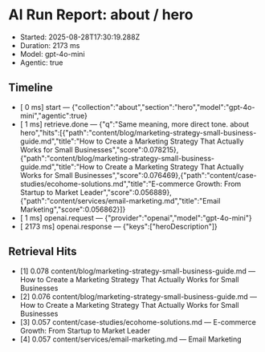 # AI Run Report: about / hero

- Started: 2025-08-28T17:30:19.288Z
- Duration: 2173 ms
- Model: gpt-4o-mini
- Agentic: true

## Timeline
- [    0 ms] start — {"collection":"about","section":"hero","model":"gpt-4o-mini","agentic":true}
- [    1 ms] retrieve.done — {"q":"Same meaning, more direct tone. about hero","hits":[{"path":"content/blog/marketing-strategy-small-business-guide.md","title":"How to Create a Marketing Strategy That Actually Works for Small Businesses","score":0.078215},{"path":"content/blog/marketing-strategy-small-business-guide.md","title":"How to Create a Marketing Strategy That Actually Works for Small Businesses","score":0.076469},{"path":"content/case-studies/ecohome-solutions.md","title":"E-commerce Growth: From Startup to Market Leader","score":0.056889},{"path":"content/services/email-marketing.md","title":"Email Marketing","score":0.056862}]}
- [    1 ms] openai.request — {"provider":"openai","model":"gpt-4o-mini"}
- [ 2173 ms] openai.response — {"keys":["heroDescription"]}

## Retrieval Hits
- [1] 0.078 content/blog/marketing-strategy-small-business-guide.md — How to Create a Marketing Strategy That Actually Works for Small Businesses
- [2] 0.076 content/blog/marketing-strategy-small-business-guide.md — How to Create a Marketing Strategy That Actually Works for Small Businesses
- [3] 0.057 content/case-studies/ecohome-solutions.md — E-commerce Growth: From Startup to Market Leader
- [4] 0.057 content/services/email-marketing.md — Email Marketing
